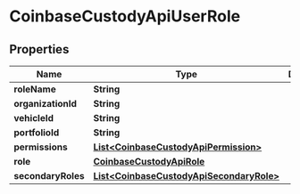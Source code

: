 
# CoinbaseCustodyApiUserRole

## Properties
Name | Type | Description | Notes
------------ | ------------- | ------------- | -------------
**roleName** | **String** |  |  [optional]
**organizationId** | **String** |  |  [optional]
**vehicleId** | **String** |  |  [optional]
**portfolioId** | **String** |  |  [optional]
**permissions** | [**List&lt;CoinbaseCustodyApiPermission&gt;**](CoinbaseCustodyApiPermission.md) |  |  [optional]
**role** | [**CoinbaseCustodyApiRole**](CoinbaseCustodyApiRole.md) |  |  [optional]
**secondaryRoles** | [**List&lt;CoinbaseCustodyApiSecondaryRole&gt;**](CoinbaseCustodyApiSecondaryRole.md) |  |  [optional]



